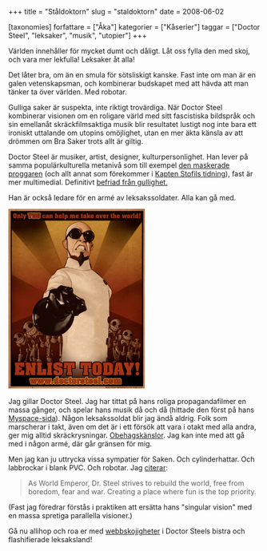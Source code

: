 +++
title = "Ståldoktorn"
slug = "staldoktorn"
date = 2008-06-02

[taxonomies]
forfattare = ["Åka"]
kategorier = ["Kåserier"]
taggar = ["Doctor Steel", "leksaker", "musik", "utopier"]
+++

Världen innehåller för mycket dumt och dåligt. Låt oss fylla den med skoj,
och vara mer lekfulla! Leksaker åt alla!

Det låter bra, om än en smula för sötsliskigt kanske. Fast inte om man är en
galen vetenskapsman, och kombinerar budskapet med att hävda att man tänker ta
över världen. Med robotar.

Gulliga saker är suspekta, inte riktigt trovärdiga. När Doctor Steel
kombinerar visionen om en roligare värld med sitt fascistiska bildspråk och
sin emellanåt skräckfilmsaktiga musik blir resultatet lustigt nog inte bara
ett ironiskt uttalande om utopins omöjlighet, utan en mer äkta känsla av att
drömmen om Bra Saker trots allt är giltig.

Doctor Steel är musiker, artist, designer, kulturpersonlighet. Han lever på
samma populärkulturella metanivå som till exempel [den maskerade
proggaren](https://sv.wikipedia.org/wiki/Den_Maskerade_Proggaren) (och allt
annat som förekommer i [Kapten Stofils
tidning](http://www.kaptenstofil.net)), fast är mer multimedial. Definitivt
[befriad från gullighet.](http://www.youtube.com/watch?v=QBrQ9Hkd6h0)

Han är också ledare för en armé av leksakssoldater. Alla kan gå med.

![Propagandaposter för Doctor Steel](enlist.jpeg)

Jag gillar Doctor Steel. Jag har tittat på hans roliga propagandafilmer en
massa gånger, och spelar hans musik då och då (hittade den först på hans
[Myspace-sida](http://www.myspace.com/drsteel)). Någon leksakssoldat blir jag
ändå aldrig. Folk som marscherar i takt, även om det är i ett försök att vara
i otakt med alla andra, ger mig alltid skräckrysningar.
[Obehagskänslor](http://www.thewave.tk). Jag kan inte med att gå med i någon
armé, där går gränsen för mig.

Men jag kan ju uttrycka vissa sympatier för Saken. Och cylinderhattar. Och
labbrockar i blank PVC. Och robotar. Jag
[citerar](http://worlddominationtoys.com/drsteel/about/emperor.htm):

> As World Emperor, Dr. Steel strives to rebuild the world, free from
> boredom, fear and war. Creating a place where fun is the top
> priority.

(Fast jag föredrar förstås i praktiken att ersätta hans "singular vision" med
en massa spretiga parallella visioner.)

Gå nu allihop och roa er med
[webbskojigheter](http://worlddominationtoys.com/drsteel/enter.html) i Doctor
Steels bistra och flashifierade leksaksland!
